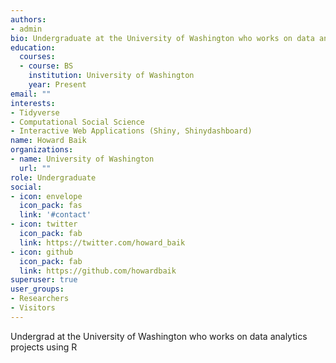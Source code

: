 ```yaml
---
authors:
- admin
bio: Undergraduate at the University of Washington who works on data analytics projects using R
education:
  courses:
  - course: BS
    institution: University of Washington
    year: Present
email: ""
interests:
- Tidyverse
- Computational Social Science
- Interactive Web Applications (Shiny, Shinydashboard)
name: Howard Baik
organizations:
- name: University of Washington
  url: ""
role: Undergraduate 
social:
- icon: envelope
  icon_pack: fas
  link: '#contact'
- icon: twitter
  icon_pack: fab
  link: https://twitter.com/howard_baik
- icon: github
  icon_pack: fab
  link: https://github.com/howardbaik
superuser: true
user_groups:
- Researchers
- Visitors
---
```


Undergrad at the University of Washington who works on data analytics projects using R
